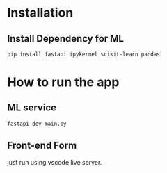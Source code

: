 # Installation

## Install Dependency for ML

```bash
pip install fastapi ipykernel scikit-learn pandas
```

# How to run the app

## ML service

```bash
fastapi dev main.py
```

## Front-end Form

just run using vscode live server.
